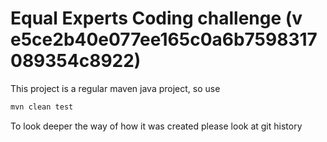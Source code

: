 # Equal Experts Coding challenge (v  e5ce2b40e077ee165c0a6b7598317089354c8922)

This project is a regular maven java project, so use 
```bash
mvn clean test 
```

To look deeper the way of how it was created please look at git history  


